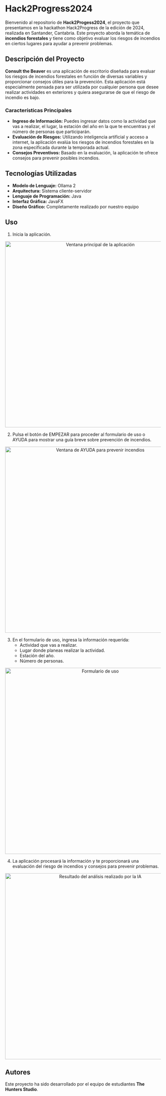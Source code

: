 # Hack2Progress2024

Bienvenido al repositorio de **Hack2Progess2024**, el proyecto que presentamos en la hackathon Hack2Progress de la edición de 2024, realizada en Santander, Cantabria. Este proyecto aborda la temática de **incendios forestales** y tiene como objetivo evaluar los riesgos de incendios en ciertos lugares para ayudar a prevenir problemas.

## Descripción del Proyecto

**Consult the Beaver** es una aplicación de escritorio diseñada para evaluar los riesgos de incendios forestales en función de diversas variables y proporcionar consejos útiles para la prevención. Esta aplicación está especialmente pensada para ser utilizada por cualquier persona que desee realizar actividades en exteriores y quiera asegurarse de que el riesgo de incendio es bajo.

### Características Principales

- **Ingreso de Información:** Puedes ingresar datos como la actividad que vas a realizar, el lugar, la estación del año en la que te encuentras y el número de personas que participarán.
- **Evaluación de Riesgos:** Utilizando inteligencia artificial y acceso a internet, la aplicación evalúa los riesgos de incendios forestales en la zona especificada durante la temporada actual.
- **Consejos Preventivos:** Basado en la evaluación, la aplicación te ofrece consejos para prevenir posibles incendios.

## Tecnologías Utilizadas

- **Modelo de Lenguaje:** Ollama 2
- **Arquitectura:** Sistema cliente-servidor
- **Lenguaje de Programación:** Java
- **Interfaz Gráfica:** JavaFX
- **Diseño Gráfico:** Completamente realizado por nuestro equipo

## Uso

1. Inicia la aplicación.
<p align="center">
  <img src="retoHack/src/main/resources/img/WhatsApp%20Image%202024-03-02%20at%2015.02.13.jpeg" alt="Ventana principal de la aplicación" width="600"/>
</p>

2. Pulsa el botón de EMPEZAR para proceder al formulario de uso o AYUDA para mostrar una guía breve sobre prevención de incendios.
<p align="center">
  <img src="retoHack/src/main/resources/img/cartel.png" alt="Ventana de AYUDA para prevenir incendios" width="600"/>
</p>

3. En el formulario de uso, ingresa la información requerida:
   - Actividad que vas a realizar.
   - Lugar donde planeas realizar la actividad.
   - Estación del año.
   - Número de personas.
<p align="center">
  <img src="retoHack/src/main/resources/img/WhatsApp%20Image%202024-03-02%20at%2015.21.42.jpeg" alt="Formulario de uso" width="600"/>
</p>

4. La aplicación procesará la información y te proporcionará una evaluación del riesgo de incendios y consejos para prevenir problemas.
<p align="center">
  <img src="retoHack/src/main/resources/img/fb893976-fdc2-424f-a453-29a4430376fe.jpg" alt="Resultado del análisis realizado por la IA" width="600"/>
</p>

## Autores

Este proyecto ha sido desarrollado por el equipo de estudiantes **The Hunters Studio**.

